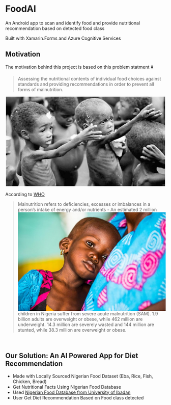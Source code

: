 # FoodAI
An Android app to scan and identify food and provide nutritional recommendation based on detected food class

Built with Xamarin.Forms and Azure Cognitive Services

## Motivation
The motivation behind this project is based on this problem statment :arrow_down:
>  Assessing the nutritional contents of individual food choices against standards and providing recommendations in order to prevent all forms of malnutrition.

<div align='center'>
  <img src='./images/malnutrition.jpg' width="500px">
</div>

According to [WHO](https://www.who.int/) 
> Malnutrition refers to deficiencies, excesses or imbalances in a person’s intake of energy and/or nutrients 
<img src='./images/malnutrition2.jpg' width="500px" align="right"> - An estimated 2 million children in Nigeria suffer from severe acute malnutrition (SAM). 1.9 billion adults are overweight or obese, while 462 million are underweight. 14.3 million are severely wasted and 144 million are stunted, while 38.3 million are overweight or obese.<br>

<br>

<!-- ## Can AI help ?

<div align='center'>
  <img src='./images/can_AI_help.jpeg' width="500px">
</div> -->

## Our Solution: An AI Powered App for Diet Recommendation
- Made with Locally Sourced Nigerian Food Dataset (Eba, Rice, Fish, Chicken, Bread)
- Get Nutritional Facts Using Nigerian Food Database
- Used [Nigerian Food Database from University of Ibadan](http://nigeriafooddata.ui.edu.ng/Database)
- User Get Diet Recommendation Based on Food class detected
